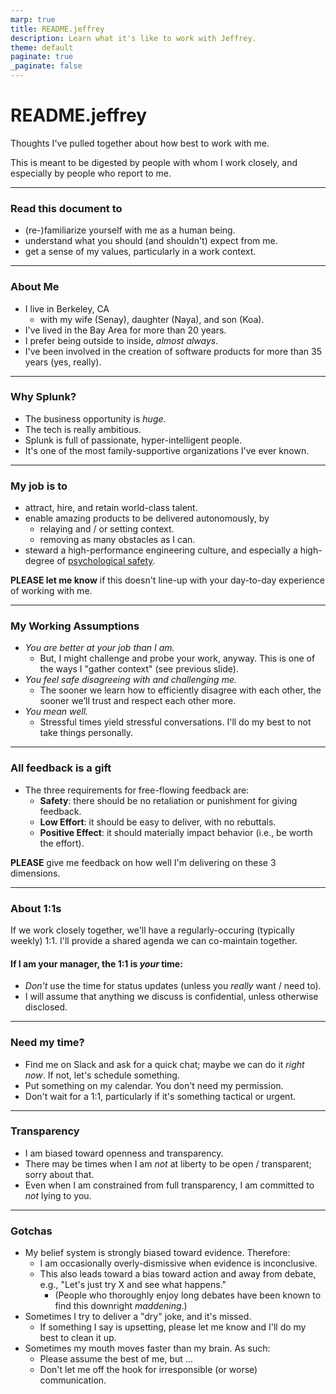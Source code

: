 ```yaml
---
marp: true
title: README.jeffrey
description: Learn what it's like to work with Jeffrey.
theme: default
paginate: true
_paginate: false
---
```


# README.jeffrey 

Thoughts I've pulled together about how best to work with me.

This is meant to be digested by people with whom I work closely, and especially by people who report to me.

---

### Read this document to

- (re-)familiarize yourself with me as a human being.
- understand what you should (and shouldn't) expect from me.
- get a sense of my values, particularly in a work context.

---

### About Me

- I live in Berkeley, CA
  - with my wife (Senay), daughter (Naya), and son (Koa).
- I've lived in the Bay Area for more than 20 years.
- I prefer being outside to inside, _almost always_.
- I've been involved in the creation of software products for more than 35 years (yes, really).

---

### Why Splunk?

- The business opportunity is _huge_.
- The tech is really ambitious.
- Splunk is full of passionate, hyper-intelligent people.
- It's one of the most family-supportive organizations I've ever known.

---

### My job is to

- attract, hire, and retain world-class talent.
- enable amazing products to be delivered autonomously, by
  - relaying and / or setting context.
  - removing as many obstacles as I can.
- steward a high-performance engineering culture, and especially a high-degree of [psychological safety](https://www.nytimes.com/2016/02/28/magazine/what-google-learned-from-its-quest-to-build-the-perfect-team.html).

**PLEASE let me know** if this doesn't line-up with your day-to-day experience of working with me.

---

### My Working Assumptions

- _You are better at your job than I am._
  - But, I might challenge and probe your work, anyway. This is one of the ways I "gather context" (see previous slide).
- _You feel safe disagreeing with and challenging me._
  - The sooner we learn how to efficiently disagree with each other, the sooner we’ll trust and respect each other more.
- _You mean well._
  - Stressful times yield stressful conversations. I'll do my best to not take things personally.

---

### All feedback is a gift

- The three requirements for free-flowing feedback are:
  - **Safety**: there should be no retaliation or punishment for giving feedback.
  - **Low Effort**: it should be easy to deliver, with no rebuttals.
  - **Positive Effect**: it should materially impact behavior (i.e., be worth the effort).

**PLEASE** give me feedback on how well I'm delivering on these 3 dimensions.

---

### About 1:1s

If we work closely together, we'll have a regularly-occuring (typically weekly) 1:1. I'll provide a shared agenda we can co-maintain together.

#### If I am your manager, the 1:1 is _your_ time:
- _Don't_ use the time for status updates (unless you _really_ want / need to).
- I will assume that anything we discuss is confidential, unless otherwise disclosed.

---

### Need my time?

- Find me on Slack and ask for a quick chat; maybe we can do it _right now_. If not, let's schedule something.
- Put something on my calendar.  You don't need my permission.
- Don't wait for a 1:1, particularly if it's something tactical or urgent.

---

### Transparency

- I am biased toward openness and transparency.
- There may be times when I am _not_ at liberty to be open / transparent; sorry about that.
- Even when I am constrained from full transparency, I am committed to _not_ lying to you.

---

### Gotchas

- My belief system is strongly biased toward evidence. Therefore:
  - I am occasionally overly-dismissive when evidence is inconclusive.
  - This also leads toward a bias toward action and away from debate, e.g., "Let's just try X and see what happens."
    - (People who thoroughly enjoy long debates have been known to find this downright _maddening_.)
- Sometimes I try to deliver a "dry" joke, and it's missed.
  - If something I say is upsetting, please let me know and I'll do my best to clean it up.
- Sometimes my mouth moves faster than my brain. As such:
  - Please assume the best of me, but ...
  - Don't let me off the hook for irresponsible (or worse) communication.
